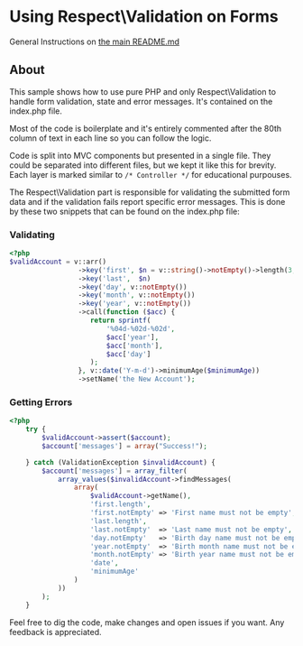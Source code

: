 Using Respect\Validation on Forms
=================================

General Instructions on [the main README.md](https://github.com/Respect/samples/blob/master/README.md)

About
-----

This sample shows how to use pure PHP and only Respect\Validation to handle
form validation, state and error messages. It's contained on the index.php file.

Most of the code is boilerplate and it's entirely commented after the 80th
column of text in each line so you can follow the logic.

Code is split into MVC components but presented in a single file. They could be
separated into different files, but we kept it like this for brevity. Each
layer is marked similar to `/* Controller */` for educational purpouses.

The Respect\Validation part is responsible for validating the submitted form
data and if the validation fails report specific error messages. This is done
by these two snippets that can be found on the index.php file:

### Validating

```php
<?php
$validAccount = v::arr()                                                        // We're gonna assert an array...
                 ->key('first', $n = v::string()->notEmpty()->length(3, 32))    // With a string key "first" from 3 to 32 chars.
                 ->key('last',  $n)                                             // Reusing the same rule for "last" key
                 ->key('day', v::notEmpty())                                    // Must have a key "date" not empty
                 ->key('month', v::notEmpty())                                  // Must have a key "month" not empty
                 ->key('year', v::notEmpty())                                   // Must have a key "year" not empty
                 ->call(function ($acc) {                                       // Calls this function on the passed array  (will be $_POST)
                    return sprintf(                                             // Formats a string...
                        '%04d-%02d-%02d',                                       // To this date format, padding the numbers with zeroes
                        $acc['year'],
                        $acc['month'],
                        $acc['day']
                    );
                 }, v::date('Y-m-d')->minimumAge($minimumAge))                  // Then get the fomatted string and validate date and minimum age.
                 ->setName('the New Account');                                  // Naming this rule!
```


### Getting Errors

```php
<?php
    try {                                                                       // Starts an assertion to be used on Respect\Validation
        $validAccount->assert($account);
        $account['messages'] = array("Success!");                               // In case of success, say it!

    } catch (ValidationException $invalidAccount) {                             // In case of fail...
        $account['messages'] = array_filter(
            array_values($invalidAccount->findMessages(                         // Get messages for these keys
                array(
                    $validAccount->getName(),                                   // Message for the name we set up there
                    'first.length',                                             // finds the "length" validator for the "first" key
                    'first.notEmpty' => 'First name must not be empty',         // You can override the error message if you want
                    'last.length',
                    'last.notEmpty'  => 'Last name must not be empty',
                    'day.notEmpty'   => 'Birth day name must not be empty',
                    'year.notEmpty'  => 'Birth month name must not be empty',
                    'month.notEmpty' => 'Birth year name must not be empty',
                    'date',
                    'minimumAge'
                )
            ))
        );
    }
```

Feel free to dig the code, make changes and open issues if you want. Any feedback is appreciated.

